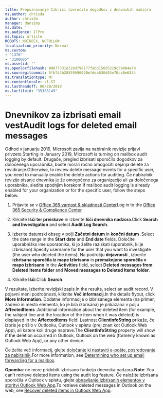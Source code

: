 ```yaml
---
title: Prepoznavanje Izbriši sporočilo dogodkov v dnevnikih nadzora
ms.author: chrisda
author: chrisda
manager: dansimp
ms.date: ''
ms.audience: ITPro
ms.topic: article
ROBOTS: NOINDEX, NOFOLLOW
localization_priority: Normal
ms.custom:
- "1370"
- "3100005"
ms.assetid: ''
ms.openlocfilehash: 89877331d328d798177fab3150d5219c5b484a70
ms.sourcegitcommit: 5fb7a4b28859690020efdea630d03e70cc0e6334
ms.translationtype: MT
ms.contentlocale: sl-SI
ms.lasthandoff: 06/28/2019
ms.locfileid: "35383149"
---
```

# <a name="audit-logs-for-deleted-email-messages"></a><span data-ttu-id="af6c1-102">Dnevnikov za izbrisati email vest</span><span class="sxs-lookup"><span data-stu-id="af6c1-102">Audit logs for deleted email messages</span></span>

<span data-ttu-id="af6c1-103">Odhod v januarju 2019, Microsoft zavija na nabiralnik revizije prijavi privzeto.</span><span class="sxs-lookup"><span data-stu-id="af6c1-103">Starting in January 2019, Microsoft is turning on mailbox audit logging by default.</span></span> <span data-ttu-id="af6c1-104">Drugače, pregled izbrisati sporočilo dogodkov za določenega uporabnika, boste morali ročno omogočiti dejanja delete za revidiranje.</span><span class="sxs-lookup"><span data-stu-id="af6c1-104">Otherwise, to review delete message events for a specific user, you need to manually enable the delete actions for auditing.</span></span> <span data-ttu-id="af6c1-105">Če nabiralnik revizijo pisanje dnevnika je že omogočeno za organizacijo ali za določenega uporabnika, sledite spodnjim korakom.</span><span class="sxs-lookup"><span data-stu-id="af6c1-105">If mailbox audit logging is already enabled for your organization or for the specific user, follow the steps below.</span></span>

1. <span data-ttu-id="af6c1-106">Prijavite se v [Office 365 varnost & skladnosti Center](https://protection.office.com/)</span><span class="sxs-lookup"><span data-stu-id="af6c1-106">Log in to the [Office 365 Security & Compliance Center](https://protection.office.com/)</span></span>

2. <span data-ttu-id="af6c1-107">Kliknite **Išči ter preiskave** in izberite **Išči dnevnika nadzora**.</span><span class="sxs-lookup"><span data-stu-id="af6c1-107">Click **Search and Investigation** and select **Audit Log Search**.</span></span>

3. <span data-ttu-id="af6c1-108">Izberite datumski obseg v polji **Začetni datum** in **končni datum** .</span><span class="sxs-lookup"><span data-stu-id="af6c1-108">Select the date range in the **Start date** and **End date** fields.</span></span> <span data-ttu-id="af6c1-109">Določite uporabniško ime uporabnika, ki jo želite raziskati (uporabnik, ki je izbrisano).</span><span class="sxs-lookup"><span data-stu-id="af6c1-109">Specify username for the user that you want to investigate (the user who deleted the items).</span></span> <span data-ttu-id="af6c1-110">Na področju **dejavnosti** , izberite **izbrisana sporočila iz mape Izbrisano** in **premaknjeno sporočila v mapo Izbrisano**.</span><span class="sxs-lookup"><span data-stu-id="af6c1-110">In the **Activities** field, select **Deleted messages from Deleted Items folder** and **Moved messages to Deleted Items folder**.</span></span>

4. <span data-ttu-id="af6c1-111">Kliknite **Išči**.</span><span class="sxs-lookup"><span data-stu-id="af6c1-111">Click **Search**.</span></span>

<span data-ttu-id="af6c1-112">V rezultate, izberite revizijski zapis.</span><span class="sxs-lookup"><span data-stu-id="af6c1-112">In the results, select an audit record.</span></span> <span data-ttu-id="af6c1-113">V pojavni meni podrobnosti, kliknite **Več informacij**.</span><span class="sxs-lookup"><span data-stu-id="af6c1-113">In the details flyout, click **More Information**.</span></span> <span data-ttu-id="af6c1-114">Dodatne informacije o izbrisanega elementa (na primer, zadevo in mesto elementa, ko je bila izbrisana) je prikazana v polju **AffectedItems** .</span><span class="sxs-lookup"><span data-stu-id="af6c1-114">Additional information about the deleted item (for example, the subject line and the location of the item when it was deleted) is displayed in the **AffectedItems** field.</span></span> <span data-ttu-id="af6c1-115">Lastnost **ClientInfoString** prikaže, če izbris je prišlo v Outlooku, Outlook v spletu (prej znan kot Outlook Web App), ali katere koli druge naprave.</span><span class="sxs-lookup"><span data-stu-id="af6c1-115">The **ClientInfoString** property will show if the deletion occurred in Outlook, Outlook on the web (formerly known as Outlook Web App), or any other device.</span></span>

<span data-ttu-id="af6c1-116">Če želite več informacij, glejte [določanje ki nastaviti e-pošte, posredovanje za nabiralnik](https://docs.microsoft.com/office365/securitycompliance/auditing-troubleshooting-scenarios#determining-if-a-user-deleted-email-items).</span><span class="sxs-lookup"><span data-stu-id="af6c1-116">For more information, see [Determining who set up email forwarding for a mailbox](https://docs.microsoft.com/office365/securitycompliance/auditing-troubleshooting-scenarios#determining-if-a-user-deleted-email-items).</span></span>

<span data-ttu-id="af6c1-117">**Opomba**: ne more pridobiti izbrisano funkcijo dnevnika nadzora.</span><span class="sxs-lookup"><span data-stu-id="af6c1-117">**Note**: You can't retrieve deleted items using the audit log feature.</span></span> <span data-ttu-id="af6c1-118">Če naložite izbrisana sporočila v Outlook v spletu, glejte [obnavljanje izbrisanih elementov v storitvi Outlook Web App](https://support.office.com/article/C3D8FC15-EEEF-4F1C-81DF-E27964B7EDD4).</span><span class="sxs-lookup"><span data-stu-id="af6c1-118">To retrieve deleted messages in Outlook on the web, see [Recover deleted items in Outlook Web App](https://support.office.com/article/C3D8FC15-EEEF-4F1C-81DF-E27964B7EDD4).</span></span>
